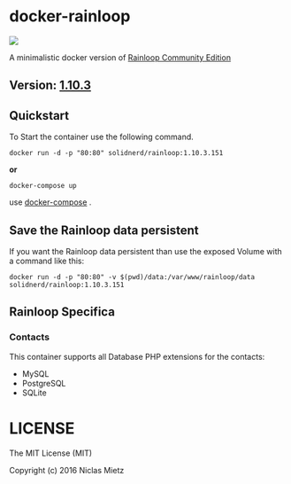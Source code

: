 # docker-rainloop
[![](https://images.microbadger.com/badges/image/solidnerd/rainloop.svg)](http://microbadger.com/images/solidnerd/rainloop "Get your own image badge on microbadger.com")

A minimalistic docker version of [Rainloop Community Edition](http://www.rainloop.net/)

## Version: [1.10.3](http://www.rainloop.net/changelog/)

## Quickstart

To Start the container use the following command.

```
docker run -d -p "80:80" solidnerd/rainloop:1.10.3.151
```

**or**

```
docker-compose up
```

use [docker-compose](https://github.com/docker/compose) .

## Save the Rainloop data persistent
If you want the Rainloop data persistent than use the exposed Volume with a command like this:
```
docker run -d -p "80:80" -v $(pwd)/data:/var/www/rainloop/data solidnerd/rainloop:1.10.3.151
```

## Rainloop Specifica

### Contacts
This container supports all Database PHP extensions for the contacts:
- MySQL
- PostgreSQL
- SQLite


# LICENSE
The MIT License (MIT)

Copyright (c) 2016 Niclas Mietz
